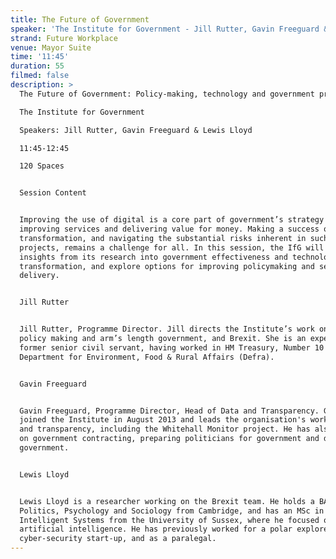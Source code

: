 ```yaml
---
title: The Future of Government
speaker: 'The Institute for Government - Jill Rutter, Gavin Freeguard & Lewis Lloyd'
strand: Future Workplace
venue: Mayor Suite
time: '11:45'
duration: 55
filmed: false
description: >
  The Future of Government: Policy-making, technology and government processes

  The Institute for Government

  Speakers: Jill Rutter, Gavin Freeguard & Lewis Lloyd

  11:45-12:45

  120 Spaces


  Session Content


  Improving the use of digital is a core part of government’s strategy for
  improving services and delivering value for money. Making a success of digital
  transformation, and navigating the substantial risks inherent in such
  projects, remains a challenge for all. In this session, the IfG will discuss
  insights from its research into government effectiveness and technological
  transformation, and explore options for improving policymaking and service
  delivery.


  Jill Rutter


  Jill Rutter, Programme Director. Jill directs the Institute’s work on better
  policy making and arm’s length government, and Brexit. She is an experienced
  former senior civil servant, having worked in HM Treasury, Number 10 and
  Department for Environment, Food & Rural Affairs (Defra).  


  Gavin Freeguard


  Gavin Freeguard, Programme Director, Head of Data and Transparency. Gavin
  joined the Institute in August 2013 and leads the organisation's work on data
  and transparency, including the Whitehall Monitor project. He has also worked
  on government contracting, preparing politicians for government and digital
  government.


  Lewis Lloyd


  Lewis Lloyd is a researcher working on the Brexit team. He holds a BA in
  Politics, Psychology and Sociology from Cambridge, and has an MSc in
  Intelligent Systems from the University of Sussex, where he focused on
  artificial intelligence. He has previously worked for a polar explorer, a
  cyber-security start-up, and as a paralegal.
---
```


